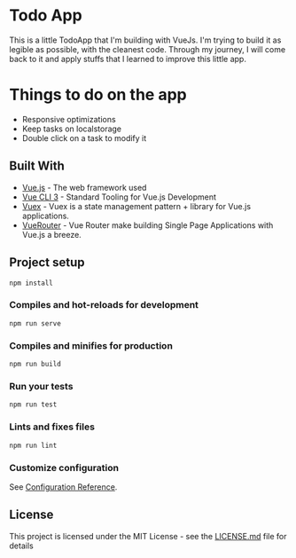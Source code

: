 # Todo App

This is a little TodoApp that I'm building with VueJs. I'm trying to build it as legible as possible, with the cleanest code. Through my journey, I will come back to it and apply stuffs that I learned to improve this little app.

# Things to do on the app

- Responsive optimizations
- Keep tasks on localstorage
- Double click on a task to modify it

## Built With

- [Vue.js](https://vuejs.org/) - The web framework used
- [Vue CLI 3](https://cli.vuejs.org/) - Standard Tooling for Vue.js Development
- [Vuex](https://vuex.vuejs.org/) - Vuex is a state management pattern + library for Vue.js applications.
- [VueRouter](https://router.vuejs.org/) - Vue Router make building Single Page Applications with Vue.js a breeze.

## Project setup

```
npm install
```

### Compiles and hot-reloads for development

```
npm run serve
```

### Compiles and minifies for production

```
npm run build
```

### Run your tests

```
npm run test
```

### Lints and fixes files

```
npm run lint
```

### Customize configuration

See [Configuration Reference](https://cli.vuejs.org/config/).

## License

This project is licensed under the MIT License - see the [LICENSE.md](LICENSE.md) file for details
